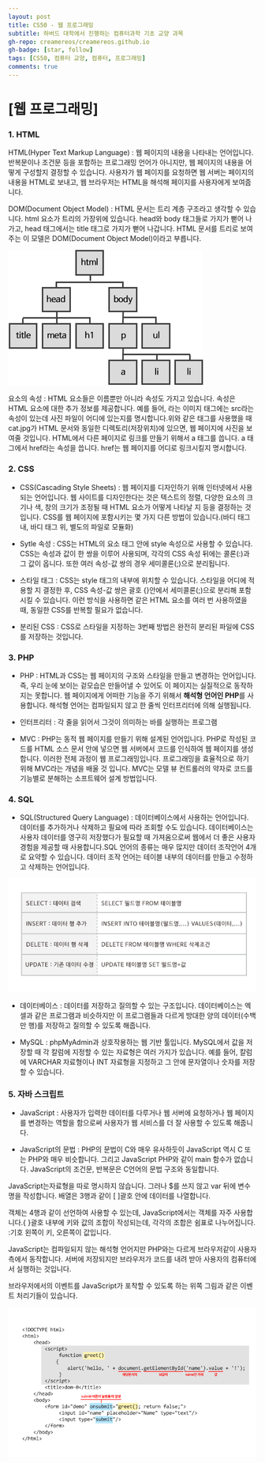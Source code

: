 ```yaml
---
layout: post
title: CS50 - 웹 프로그래밍
subtitle: 하버드 대학에서 진행하는 컴퓨터과학 기초 교양 과목
gh-repo: creamereos/creamereos.github.io
gh-badge: [star, follow]
tags: [CS50, 컴퓨터 교양, 컴퓨터, 프로그래밍]
comments: true
---
```


# [웹 프로그래밍]

### 1. HTML

HTML(Hyper Text Markup Language) : 웹 페이지의 내용을 나타내는 언어입니다. 반복문이나 조건문 등을 포함하는 프로그래밍 언어가 아니지만, 웹 페이지의 내용을 어떻게 구성할지 결정할 수 있습니다. 사용자가 웹 페이지를 요청하면 웹 서버는 페이지의 내용을 HTML로 보내고, 웹 브라우저는 HTML을 해석해 페이지를 사용자에게 보여줍니다.

DOM(Document Object Model) :  HTML 문서는 트리 계층 구조라고 생각할 수 있습니다. html 요소가 트리의 가장위에 있습니다. head와 body 태그들로 가지가 뻗어 나가고, head 태그에서는 title 태그로 가지가 뻗어 나갑니다. HTML 문서를 트리로 보여주는 이 모델은 DOM(Document Object Model)이라고 부릅니다.

![html1](/assets/html1.png)

요소의 속성 : HTML 요소들은 이름뿐만 아니라 속성도 가지고 있습니다. 속성은 HTML 요소에 대한 추가 정보를 제공합니다. 예를 들어, <img>라는 이미지 태그에는 src라는 속성이 있는데 사진 파일이 어디에 있는지를 명시합니다.위와 같은 태그를 사용했을 때 cat.jpg가 HTML 문서와 동일한 디렉토리(저장위치)에 있으면, 웹 페이지에 사진을 보여줄 것입니다. HTML에서 다른 페이지로 링크를 만들기 위해서 a 태그를 씁니다. a 태그에서 href라는 속성을 씁니다. href는 웹 페이지를 어디로 링크시킬지 명시합니다.

### 2. CSS

- CSS(Cascading Style Sheets) : 웹 페이지를 디자인하기 위해 인터넷에서 사용되는 언어입니다. 웹 사이트를 디자인한다는 것은 텍스트의 정렬, 다양한 요소의 크기나 색, 창의 크기가 조정될 때 HTML 요소가 어떻게 나타날 지 등을 결정하는 것입니다. CSS를 웹 페이지에 포함시키는 몇 가지 다른 방법이 있습니다.(바디 태그 내, 바디 태그 위, 별도의 파일로 모듈화)

- Sytle 속성 : CSS는 HTML의 요소 태그 안에 style 속성으로 사용할 수 있습니다. CSS는 속성과 값이 한 쌍을 이루어 사용되며, 각각의 CSS 속성 뒤에는 콜론(:)과 그 값이 옵니다. 또한 여러 속성-값 쌍의 경우 세미콜론(;)으로 분리됩니다.

- 스타일 태그 : CSS는 style 태그의 내부에 위치할 수 있습니다. 스타일을 어디에 적용할 지 결정한 후, CSS 속성-값 쌍은 괄호 {}안에서 세미콜론(;)으로 분리해 포함시킬 수 있습니다. 이런 방식을 사용하면 같은 HTML 요소를 여러 번 사용하였을 때, 동일한 CSS를 반복할 필요가 없습니다.

- 분리된  CSS : CSS로 스타일을 지정하는 3번째 방법은 완전히 분리된 파일에 CSS를 저장하는 것입니다.

### 3. PHP

- PHP : HTML과 CSS는 웹 페이지의 구조와 스타일을 만들고 변경하는 언어입니다. 즉, 우리 눈에 보이는 겉모습은 만들어낼 수 있어도 이 페이지는 실질적으로 동작하지는 못합니다. 웹 페이지에게 어떠한 기능을 주기 위해서 **해석형 언어인 PHP**를 사용합니다. 해석형 언어는 컴파일되지 않고 한 줄씩 인터프리터에 의해 실행됩니다.

- 인터프리터 : 각 줄을 읽어서 그것이 의미하는 바를 실행하는 프로그램

- MVC : PHP는 동적 웹 페이지를 만들기 위해 설계된 언어입니다. PHP로 작성된 코드를 HTML 소스 문서 안에 넣으면 웹 서버에서 코드를 인식하여 웹 페이지를 생성합니다. 이러한 전체 과정이 웹 프로그래밍입니다. 프로그래밍을 효율적으로 하기 위해 MVC라는 개념을 배울 것 입니다. MVC는 모델 뷰 컨트롤러의 약자로 코드를 기능별로 분해하는 소프트웨어 설계 방법입니다.


### 4. SQL

- SQL(Structured Query Language) : 데이터베이스에서 사용하는 언어입니다. 데이터를 추가하거나 삭제하고 필요에 따라 조회할 수도 있습니다. 데이터베이스는 사용자 데이터를 영구히 저장했다가 필요할 때 가져옴으로써 웹에서 더 좋은 사용자 경험을 제공할 때 사용합니다.SQL 언어의 종류는 매우 많지만 데이터 조작언어 4개로 요약할 수 있습니다. 데이터 조작 언어는 테이블 내부의 데이터를 만들고 수정하고 삭제하는 언어입니다.

![7.3_-01](/assets/7.3_-01.png)

- 데이터베이스 : 데이터를 저장하고 질의할 수 있는 구조입니다. 데이터베이스는 엑셀과 같은 프로그램과 비슷하지만 이 프로그램들과 다르게 방대한 양의 데이터(수백만 행)를 저장하고 질의할 수 있도록 해줍니다.

- MySQL : phpMyAdmin과 상호작용하는 웹 기반 툴입니다. MySQL에서 값을 저장할 때 각 칼럼에 지정할 수 있는 자료형은 여러 가지가 있습니다. 예를 들어, 칼럼에 VARCHAR 자료형이나 INT 자료형을 지정하고 그 안에 문자열이나 숫자를 저장할 수 있습니다.

### 5. 자바 스크립트

- JavaScript : 사용자가 입력한 데이터를 다루거나 웹 서버에 요청하거나 웹 페이지를 변경하는 역할을 함으로써 사용자가 웹 서비스를 더 잘 사용할 수 있도록 해줍니다.

- JavaScript의 문법 : PHP의 문법이 C와 매우 유사하듯이 JavaScript 역시 C 또는 PHP와 매우 비슷합니다. 그리고 JavaScript PHP와 같이 main 함수가 없습니다. JavaScript의 조건문, 반복문은 C언어의 문법 구조와 동일합니다.

JavaScript는자료형을 따로 명시하지 않습니다. 그러나 $를 쓰지 않고 var 뒤에 변수명을 작성합니다.  배열은 3행과 같이 [ ]괄호 안에 데이터를 나열합니다.

객체는 4행과 같이 선언하여 사용할 수 있는데, JavaScript에서는 객체를 자주 사용합니다.{ }괄호 내부에 키와 값의 조합이 작성되는데, 각각의 조합은 쉼표로 나누어집니다. :기호 왼쪽이 키, 오른쪽이 값입니다.

JavaScript는 컴파일되지 않는 해석형 언어지만 PHP와는 다르게 브라우저같이 사용자 측에서 동작합니다. 서버에 저장되지만 브라우저가 코드를 내려 받아 사용자의 컴퓨터에서 실행하는 것입니다.

브라우저에서의 이벤트를 JavaScript가 포착할 수 있도록 하는 위쪽 그림과 같은 이벤트 처리기들이 있습니다.

![7.5_-03](/assets/7.5_-03.png)
